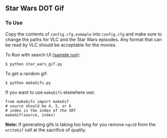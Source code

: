 Star Wars DOT Gif
-------------

### To Use
Copy the contents of ```config.cfg.exmaple``` into ```config.cfg``` and make sure to change the paths for VLC and the Star Wars episodes. Any format that can be read by VLC should be acceptable for the movies.

To Run with search UI [(sample run)](http://www.youtube.com/watch?v=n387eBqnw1o):

```
$ python star_wars_gif.py
```


To get a random gif:

```
$ python makeGifs.py
```

If you want to use ```makeGifs``` elsewhere use:

```
from makeGifs import makeGif
# source should be 4, 5, or 6
# index is the index of the SRT
makeGif(source, index)
```


**Note:** If generating gifs is taking too long for you remove ```nq=10``` from the ```writeGif``` call at the sacrifice of quality.
